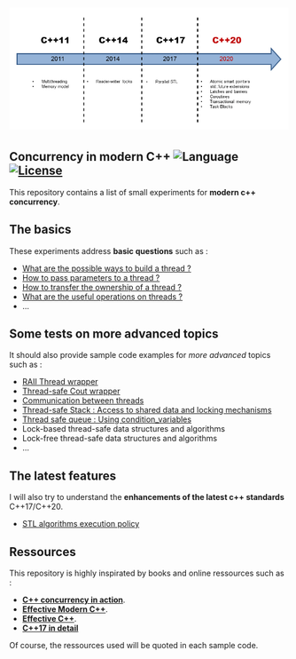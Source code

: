 # ![concurrency-banner](banner.png)

## Concurrency in modern C++ ![Language](https://img.shields.io/badge/language-C++17-orange.svg) [![License](https://img.shields.io/badge/license-MIT-blue.svg)](./LICENSE.md)

This repository contains a list of small experiments for **modern c++ concurrency**.

## The basics

These experiments address **basic questions** such as :
  - [What are the possible ways to build a thread ?](build-and-args-threads.cpp)
  - [How to pass parameters to a thread ?](build-and-args-threads.cpp)
  - [How to transfer the ownership of a thread ?](transfer-ownership-threads.cpp)
  - [What are the useful operations on threads ?](useful-operations-threads.cpp)
  - ...

## Some tests on more advanced topics

It should also provide sample code examples for _more advanced_ topics such as :
  - [RAII Thread wrapper](raii-thread-wrapper.cpp)
  - [Thread-safe Cout wrapper](thread-safe-cout-wrapper.cpp)
  - [Communication between threads](basic-threads-com.cpp)
  - [Thread-safe Stack : Access to shared data and locking mechanisms](basic-thread-safe-stack.cpp)
  - [Thread safe queue : Using condition_variables](thread_safe_queue_example.cpp)
  - Lock-based thread-safe data structures and algorithms
  - Lock-free thread-safe data structures and algorithms
  - ...

## The latest features

I will also try to understand the **enhancements of the latest c++ standards** C++17/C++20.

  - [STL algorithms execution policy](stl-algorithms-policies.cpp)


## Ressources

This repository is highly inspirated by books and online ressources such as :
  - [**C++ concurrency in action**](https://www.manning.com/books/c-plus-plus-concurrency-in-action).
  - [**Effective Modern C++**](https://www.oreilly.com/library/view/effective-modern-c/9781491908419/).
  - [**Effective C++**](https://www.eyrolles.com/Informatique/Livre/effective-c--9780321334879/).
  - [**C++17 in detail**](https://leanpub.com/cpp17indetail?utm_source=blog&utm_campaign=adside)

Of course, the ressources used will be quoted in each sample code.



 

